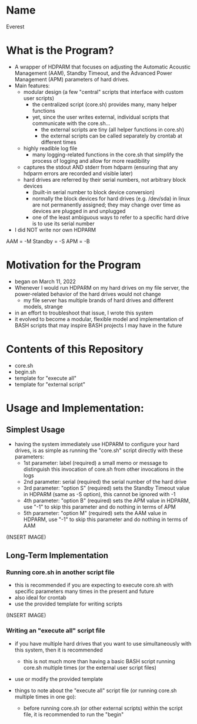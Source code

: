 # Name
Everest

# What is the Program?
* A wrapper of HDPARM that focuses on adjusting the Automatic Acoustic Management (AAM), Standby Timeout, and the Advanced Power Management (APM) parameters of hard drives.
* Main features:
    * modular design (a few "central" scripts that interface with custom user scripts)
        * the centralized script (core.sh) provides many, many helper functions
        * yet, since the user writes external, individual scripts that communicate with the core.sh...
            * the external scripts are tiny (all helper functions in core.sh)
            * the external scripts can be called separately by crontab at different times
    * highly readible log file
        * many logging-related functions in the core.sh that simplify the process of logging and allow for more readibility
    * captures the stdout AND stderr from hdparm (ensuring that any hdparm errors are recorded and visible later)
    * hard drives are referred by their serial numbers, not arbitrary block devices
        * (built-in serial number to block device conversion)
        * normally the block devices for hard drives (e.g. /dev/sda) in linux are not permanently assigned; they may change over time as devices are plugged in and unplugged
        * one of the least ambiguous ways to refer to a specific hard drive is to use its serial number
* I did NOT write nor own HDPARM

AAM = -M
Standby = -S
APM = -B

# Motivation for the Program
* began on March 11, 2022
* Whenever I would run HDPARM on my hard drives on my file server, the power-related behavior of the hard drives would not change
    * my file server has multiple brands of hard drives and different models, strange
* in an effort to troubleshoot that issue, I wrote this system
* it evolved to become a modular, flexible model and implementation of BASH scripts that may inspire BASH projects I may have in the future

# Contents of this Repository
* core.sh
* begin.sh
* template for "execute all"
* template for "external script"

# Usage and Implementation:

## Simplest Usage
* having the system immediately use HDPARM to configure your hard drives, is as simple as running the "core.sh" script directly with these parameters:
    * 1st parameter: label          (required) a small memo or message to distinguish this invocation of core.sh from other invocations in the logs
    * 2nd parameter: serial         (required) the serial number of the hard drive
    * 3rd parameter: "option S"     (required) sets the Standby Timeout value in HDPARM (same as -S option), this cannot be ignored with -1
    * 4th parameter: "option B"     (required) sets the APM value in HDPARM, use "-1" to skip this parameter and do nothing in terms of APM
    * 5th parameter: "option M"     (required) sets the AAM value in HDPARM, use "-1" to skip this parameter and do nothing in terms of AAM

(INSERT IMAGE)

## Long-Term Implementation

### Running core.sh in another script file
* this is recommended if you are expecting to execute core.sh with specific parameters many times in the present and future
* also ideal for crontab
* use the provided template for writing scripts

(INSERT IMAGE)

### Writing an "execute all" script file
* if you have multiple hard drives that you want to use simultaneously with this system, then it is recommended
    * this is not much more than having a basic BASH script running core.sh multiple times (or the external user script files)

* use or modify the provided template
* things to note about the "execute all" script file (or running core.sh multiple times in one go):
    * before running core.sh (or other external scripts) within the script file, it is recommended to run the "begin"